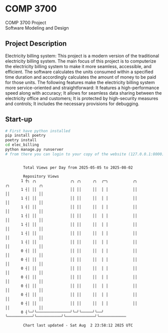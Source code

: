 # COMP 3700
COMP 3700 Project  
Software Modeling and Design
## Project Description
Electricity billing system: This project is a modern version of the traditional electricity billing system. The main focus of this project is to computerize the electricity billing system to make it more seamless, accessible, and efficient. The software calculates the units consumed within a specified time duration and accordingly calculates the amount of money to be paid for those units. The following features make the electricity billing system more service-oriented and straightforward: It features a high-performance speed along with accuracy; It allows for seamless data sharing between the electricity office and customers; It is protected by high-security measures and controls; It includes the necessary provisions for debugging.

## Start-up
```bash
# First have python installed
pip install poetry
poetry install
cd elec_billing
python manage.py runserver
# from there you can login to your copy of the website (127.0.0.1:8000), default creds are admin/admin
```

```

        Total Views per Day from 2025-05-05 to 2025-08-02

        Repository Views
       1 ┼╮ ╭╮               ╭╮ ╭╮     ╭╮  ╭─╮           ╭╮           ╭╮             ╭╮
       1 ┤│ ││               ││ ││     ││  │ │           ││           ││             ││
       1 ┤│ ││               ││ ││     ││  │ │           ││           ││             ││
       1 ┤│ ││               ││ ││     ││  │ │           ││           ││             ││
       1 ┤│ ││               ││ ││     ││  │ │           ││           ││             ││
       1 ┤│ ││               ││ ││     ││  │ │           ││           ││             ││
       1 ┤│ ││               ││ ││     ││  │ │           ││           ││             ││
       1 ┤│ ││               ││ ││     ││  │ │           ││           ││             ││
       0 ┤│ ││               ││ ││     ││  │ │           ││           ││             ││
       0 ┤│ ││               ││ ││     ││  │ │           ││           ││             ││
       0 ┤│ ││               ││ ││     ││  │ │           ││           ││             ││
       0 ┤│ ││               ││ ││     ││  │ │           ││           ││             ││
       0 ┤│ ││               ││ ││     ││  │ │           ││           ││             ││
       0 ┤│ ││               ││ ││     ││  │ │           ││           ││             ││
       0 ┤│ ││               ││ ││     ││  │ │           ││           ││             ││
       0 ┤╰─╯╰───────────────╯╰─╯╰─────╯╰──╯ ╰───────────╯╰───────────╯╰─────────────╯╰────────────

        Chart last updated - Sat Aug  2 23:58:12 2025 UTC
        
```
